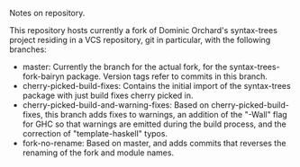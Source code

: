 Notes on repository.

This repository hosts currently a fork of Dominic Orchard's syntax-trees
project residing in a VCS repository, git in particular, with the following
branches:

 * master: Currently the branch for the actual fork, for the
     syntax-trees-fork-bairyn package.  Version tags refer to commits in this
     branch.
 * cherry-picked-build-fixes: Contains the initial import of the syntax-trees
     package with just build fixes cherry picked in.
 * cherry-picked-build-and-warning-fixes: Based on cherry-picked-build-fixes,
     this branch adds fixes to warnings, an addition of the "-Wall" flag for
     GHC so that warnings are emitted during the build process, and the
     correction of "template-haskell" typos.
 * fork-no-rename: Based on master, and adds commits that reverses the renaming
     of the fork and module names.
